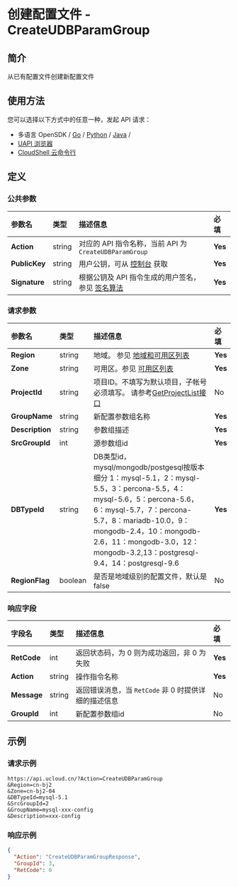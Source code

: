 # 创建配置文件 - CreateUDBParamGroup

## 简介

从已有配置文件创建新配置文件






## 使用方法

您可以选择以下方式中的任意一种，发起 API 请求：
- 多语言 OpenSDK / [Go](https://github.com/ucloud/ucloud-sdk-go) / [Python](https://github.com/ucloud/ucloud-sdk-python3) / [Java](https://github.com/ucloud/ucloud-sdk-java) /
- [UAPI 浏览器](https://console.ucloud.cn/uapi/detail?id=CreateUDBParamGroup)
- [CloudShell 云命令行](https://shell.ucloud.cn/)


## 定义

### 公共参数

| 参数名 | 类型 | 描述信息 | 必填 |
|:---|:---|:---|:---|
| **Action**     | string  | 对应的 API 指令名称，当前 API 为 `CreateUDBParamGroup`                        | **Yes** |
| **PublicKey**  | string  | 用户公钥，可从 [控制台](https://console.ucloud.cn/uapi/apikey) 获取                                             | **Yes** |
| **Signature**  | string  | 根据公钥及 API 指令生成的用户签名，参见 [签名算法](api/summary/signature.md)  | **Yes** |

### 请求参数

| 参数名 | 类型 | 描述信息 | 必填 |
|:---|:---|:---|:---|
| **Region** | string | 地域。 参见 [地域和可用区列表](api/summary/regionlist) |**Yes**|
| **Zone** | string | 可用区。参见 [可用区列表](api/summary/regionlist) |**Yes**|
| **ProjectId** | string | 项目ID。不填写为默认项目，子帐号必须填写。 请参考[GetProjectList接口](api/summary/get_project_list) |No|
| **GroupName** | string | 新配置参数组名称 |**Yes**|
| **Description** | string | 参数组描述 |**Yes**|
| **SrcGroupId** | int | 源参数组id |**Yes**|
| **DBTypeId** | string | DB类型id，mysql/mongodb/postgesql按版本细分 1：mysql-5.1，2：mysql-5.5，3：percona-5.5，4：mysql-5.6，5：percona-5.6，6：mysql-5.7，7：percona-5.7，8：mariadb-10.0，9：mongodb-2.4，10：mongodb-2.6，11：mongodb-3.0，12：mongodb-3.2,13：postgresql-9.4，14：postgresql-9.6 |**Yes**|
| **RegionFlag** | boolean | 是否是地域级别的配置文件，默认是false |No|

### 响应字段

| 字段名 | 类型 | 描述信息 | 必填 |
|:---|:---|:---|:---|
| **RetCode** | int | 返回状态码，为 0 则为成功返回，非 0 为失败 |**Yes**|
| **Action** | string | 操作指令名称 |**Yes**|
| **Message** | string | 返回错误消息，当 `RetCode` 非 0 时提供详细的描述信息 |No|
| **GroupId** | int | 新配置参数组id |No|




## 示例

### 请求示例
    
```
https://api.ucloud.cn/?Action=CreateUDBParamGroup     
&Region=cn-bj2
&Zone=cn-bj2-04
&DBTypeId=mysql-5.1
&SrcGroupId=2
&GroupName=mysql-xxx-config
&Description=xxx-config                   
```

### 响应示例
    
```json
{
  "Action": "CreateUDBParamGroupResponse",
  "GroupId": 3,
  "RetCode": 0
}
```





